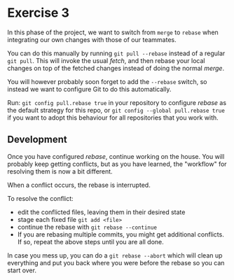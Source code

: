# Exercise 3

In this phase of the project, we want to switch from `merge` to `rebase` when integrating our own changes with those of our teammates.

You can do this manually by running `git pull --rebase` instead of a regular `git pull`. This will invoke the usual *fetch*, and then rebase your local changes on top of the fetched changes instead of doing the normal *merge*.

You will however probably soon forget to add the `--rebase` switch, so instead we want to configure Git to do this automatically.

Run: `git config pull.rebase true` in your repository to configure *rebase* as the default strategy for this repo, or `git config --global pull.rebase true` if you want to adopt this behaviour for all repositories that you work with.

## Development

Once you have configured *rebase*, continue working on the house. You will probably keep getting conflicts, but as you have learned, the "workflow" for resolving them is now a bit different.

When a conflict occurs, the rebase is interrupted. 

To resolve the conflict:

* edit the conflicted files, leaving them in their desired state
* stage each fixed file `git add <file>`
* continue the rebase with `git rebase --continue`
* If you are rebasing multiple commits, you might get additional conflicts. If so, repeat the above steps until you are all done.

In case you mess up, you can do a `git rebase --abort` which will clean up everything and put you back where you were before the rebase so you can start over.
